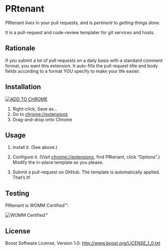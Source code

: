 PRtenant
========

PRtenant *lives* in your pull requests, and is *pertinent* to *getting things
done*.

It is a pull-request and code-review templater for git services and hosts.


Rationale
---------

If you submit a lot of pull requests on a daily basis with a standard comment
format, you want this extension. It auto-fills the pull request title and body
fields according to a format YOU specify to make your life easier.


Installation
------------

[![ADD TO CHROME](http://content.screencast.com/users/markgollnick/folders/Jing/media/05094cc4-dd4e-4210-99d8-4db072371388/add_to_chrome.png)](https://dl.dropboxusercontent.com/u/96026820/prtenant/prtenant-1.0.crx)

1. Right-click, Save as…
2. Go to [chrome://extensions](chrome://extensions)
3. Drag-and-drop onto Chrome


Usage
-----

1. Install it. (See above.)

2. Configure it. (Visit [chrome://extensions](chrome://extensions), find
   PRtenant, click “Options”.) Modify the in-place template as you please.

3. Submit a pull-request on GitHub. The template is automatically applied.
   That’s it!


Testing
-------

PRtenant is WOMM Certified™:

![WOMM Certified™](http://content.screencast.com/users/markgollnick/folders/Jing/media/19ea7b38-4a94-450c-9190-3e5115ebe1c4/womm.png)


License
-------

Boost Software License, Version 1.0: <http://www.boost.org/LICENSE_1_0.txt>
